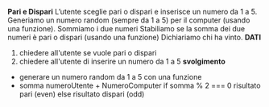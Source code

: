 **Pari e Dispari**
L’utente sceglie pari o dispari e inserisce un numero da 1 a 5.
Generiamo un numero random (sempre da 1 a 5) per il computer (usando una funzione).
Sommiamo i due numeri
Stabiliamo se la somma dei due numeri è pari o dispari (usando una funzione)
Dichiariamo chi ha vinto.
**DATI**
1. chiedere all'utente se vuole pari o dispari
2. chiedere all'utente di inserire un numero da 1 a 5
**svolgimento**
* generare un numero random da 1 a 5 con una funzione
* somma numeroUtente + NumeroComputer
if somma % 2 === 0
 risultato pari (even)
else 
 risultato dispari (odd)
